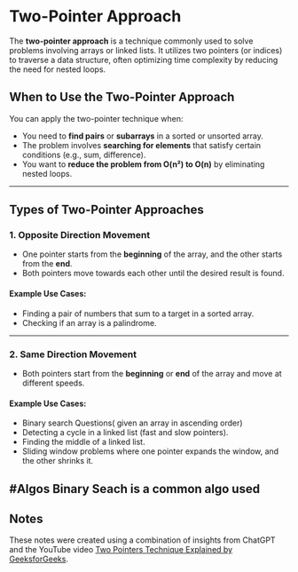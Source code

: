 # Two-Pointer Approach

The **two-pointer approach** is a technique commonly used to solve problems involving arrays or linked lists. It utilizes two pointers (or indices) to traverse a data structure, often optimizing time complexity by reducing the need for nested loops.

## When to Use the Two-Pointer Approach
You can apply the two-pointer technique when:  
- You need to **find pairs** or **subarrays** in a sorted or unsorted array.  
- The problem involves **searching for elements** that satisfy certain conditions (e.g., sum, difference).  
- You want to **reduce the problem from O(n²) to O(n)** by eliminating nested loops.

---

## Types of Two-Pointer Approaches

### 1. **Opposite Direction Movement**
- One pointer starts from the **beginning** of the array, and the other starts from the **end**.  
- Both pointers move towards each other until the desired result is found.

#### Example Use Cases:
- Finding a pair of numbers that sum to a target in a sorted array.  
- Checking if an array is a palindrome.

---

### 2. **Same Direction Movement**
- Both pointers start from the **beginning** or **end** of the array and move at different speeds.  

#### Example Use Cases:
- Binary search Questions( given an array in ascending order)
- Detecting a cycle in a linked list (fast and slow pointers).  
- Finding the middle of a linked list.  
- Sliding window problems where one pointer expands the window, and the other shrinks it.

#Algos
Binary Seach is a common algo used  
---
## Notes
These notes were created using a combination of insights from ChatGPT and the YouTube video [Two Pointers Technique Explained by GeeksforGeeks](https://www.youtube.com/watch?v=ymKrGndnTis).

